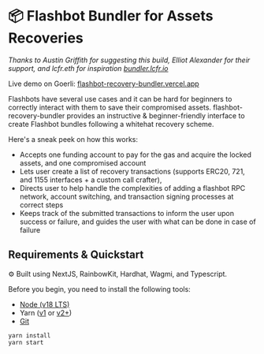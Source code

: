 # 📦 Flashbot Bundler for Assets Recoveries

_Thanks to Austin Griffith for suggesting this build, Elliot Alexander for their support, and lcfr.eth for inspiration [bundler.lcfr.io](https://bundler.lcfr.io/)_

Live demo on Goerli: [flashbot-recovery-bundler.vercel.app](https://flashbot-recovery-bundler.vercel.app/)

Flashbots have several use cases and it can be hard for beginners to correctly interact with them to save their compromised assets. flashbot-recovery-bundler provides an instructive & beginner-friendly interface to create Flashbot bundles following a whitehat recovery scheme.

Here's a sneak peek on how this works:
- Accepts one funding account to pay for the gas and acquire the locked assets, and one compromised account
- Lets user create a list of recovery transactions (supports ERC20, 721, and 1155 interfaces + a custom call crafter),
- Directs user to help handle the complexities of adding a flashbot RPC network, account switching, and transaction signing processes at correct steps
- Keeps track of the submitted transactions to inform the user upon success or failure, and guides the user with what can be done in case of failure


## Requirements & Quickstart
⚙️ Built using NextJS, RainbowKit, Hardhat, Wagmi, and Typescript.

Before you begin, you need to install the following tools:

- [Node (v18 LTS)](https://nodejs.org/en/download/)
- Yarn ([v1](https://classic.yarnpkg.com/en/docs/install/) or [v2+](https://yarnpkg.com/getting-started/install))
- [Git](https://git-scm.com/downloads)

```
yarn install
yarn start
```

